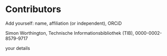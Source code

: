 # Contributors

Add yourself: name, affiliation (or independent), ORCiD

Simon Worthington, Technische Informationsbibliothek (TIB), 0000-0002-8579-9717

your details
